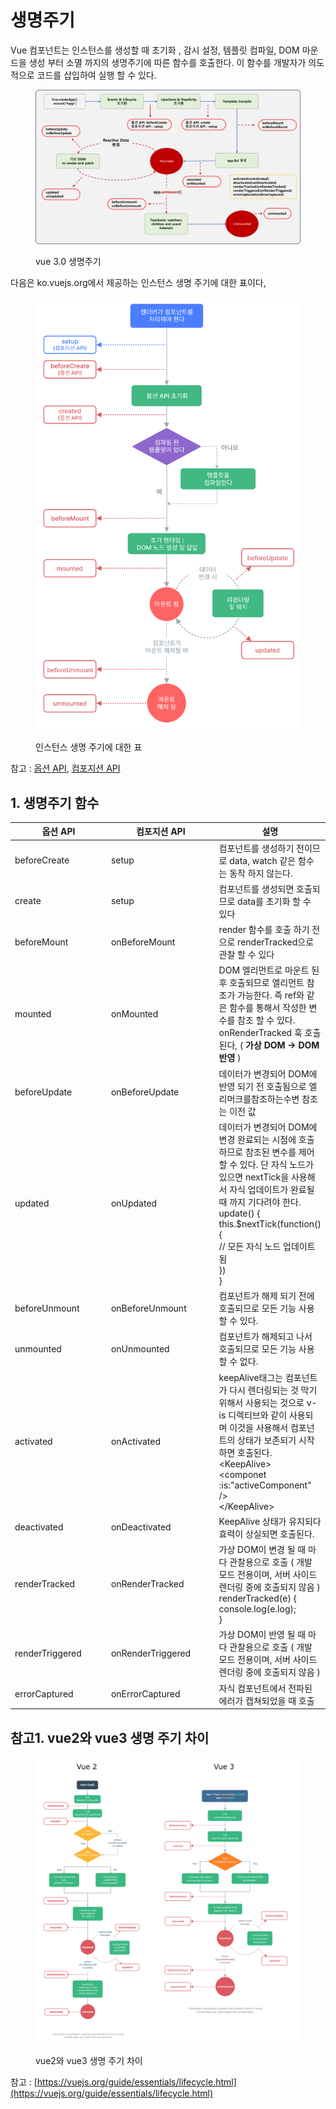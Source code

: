 # 생명주기

Vue 컴포넌트는 인스턴스를 생성할 때 초기화 , 감시 설정, 템플릿 컴파일, DOM 마운드을 생성 부터 소멸 까지의 생명주기에 따른 함수를 호출한다. 이 함수를 개발자가 의도적으로 코드를 삽입하여 실행 할 수 있다.

<figure><img src="../../../../.gitbook/assets/image (71).png" alt=""><figcaption><p>vue 3.0 생명주기</p></figcaption></figure>

다음은 ko.vuejs.org에서 제공하는 인스턴스 생명 주기에 대한 표이다,

<figure><img src="../../../../.gitbook/assets/image (79).png" alt="" width="563"><figcaption><p>인스턴스 생명 주기에 대한 표</p></figcaption></figure>

참고 : [옵션 API](https://ko.vuejs.org/api/options-lifecycle.html), [컴포지션 API](https://ko.vuejs.org/api/composition-api-lifecycle.html)

## 1. 생명주기 함수

<table><thead><tr><th width="183.33333333333331">옵션 API</th><th width="200">컴포지션 API </th><th>설명</th></tr></thead><tbody><tr><td>beforeCreate</td><td>setup</td><td>컴포넌트를 생성하기 전이므로 data, watch 같은 함수는 동작 하지 않는다.</td></tr><tr><td>create</td><td>setup</td><td>컴포넌트를 생성되면 호출되므로 data를 초기화 할 수 있다</td></tr><tr><td>beforeMount</td><td>onBeforeMount</td><td>render 함수를 호출 하기 전으로 renderTracked으로 관찰 할 수 있다</td></tr><tr><td>mounted</td><td>onMounted</td><td>DOM 엘리먼트로 마운트 된 후 호출되므로 엘리먼트 참조가 가능한다. 즉 ref와 같은 함수를 통해서 작성한 변수를 참조 할 수 있다. onRenderTracked 훅 호출 된다, ( <strong>가상 DOM -> DOM 반영</strong> )</td></tr><tr><td>beforeUpdate</td><td>onBeforeUpdate</td><td>데이터가 변경되어 DOM에 반영 되기 전 호출됨으로 엘리머크를참조하는수변 참조는 이전 값</td></tr><tr><td>updated</td><td>onUpdated</td><td>데이터가 변경되어 DOM에 변경 완료되는 시점에 호출하므로 참조된 변수를 제어 할 수 있다. 단 자식 노드가 있으면 nextTick을 사용해서 자식 업데이트가 완료될 때 까지 기다려야 한다.<br>update() {<br>   this.$nextTick(function() {<br>     // 모든 자식 노드 업데이트 됨<br>    })<br>}</td></tr><tr><td>beforeUnmount</td><td>onBeforeUnmount</td><td>컴포넌트가 해제 되기 전에 호출되므로 모든 기능 사용 할 수 있다.</td></tr><tr><td>unmounted</td><td>onUnmounted</td><td>컴포넌트가 해제되고 나서 호출되므로 모든 기능 사용 할 수 없다.</td></tr><tr><td>activated</td><td>onActivated</td><td>keepAlive태그는 컴포넌트가 다시 렌더링되는 것 막기 위해서 사용되는 것으로 v-is 디렉티브와 같이 사용되며 이것을 사용해서 컴포넌트의 상태가 보존되기 시작하면 호출된다.<br>&#x3C;KeepAlive><br>  &#x3C;componet :is:"activeComponent" /><br>&#x3C;/KeepAlive></td></tr><tr><td>deactivated</td><td>onDeactivated</td><td>KeepAlive 상태가 유지되다 효력이 상실되면 호출된다.</td></tr><tr><td>renderTracked</td><td>onRenderTracked</td><td>가상 DOM이 변경 될 때 마다 관찰용으로 호출 ( 개발 모드 전용이며, 서버 사이드 렌더링 중에 호출되지 않음 )<br>renderTracked(e) {<br>  console.log(e.log);<br>}</td></tr><tr><td>renderTriggered</td><td>onRenderTriggered</td><td>가상 DOM이 반영 될 때 마다 관찰용으로 호출 ( 개발 모드 전용이며, 서버 사이드 렌더링 중에 호출되지 않음 )</td></tr><tr><td>errorCaptured</td><td>onErrorCaptured</td><td>자식 컴포넌트에서 전파된 에러가 캡쳐되었을 때 호출</td></tr></tbody></table>

## 참고1. vue2와 vue3 생명 주기 차이

<figure><img src="../../../../.gitbook/assets/image (72).png" alt="" width="563"><figcaption><p>vue2와 vue3 생명 주기 차이</p></figcaption></figure>

참고 : [https://vuejs.org/guide/essentials/lifecycle.html](https://vuejs.org/guide/essentials/lifecycle.html)
